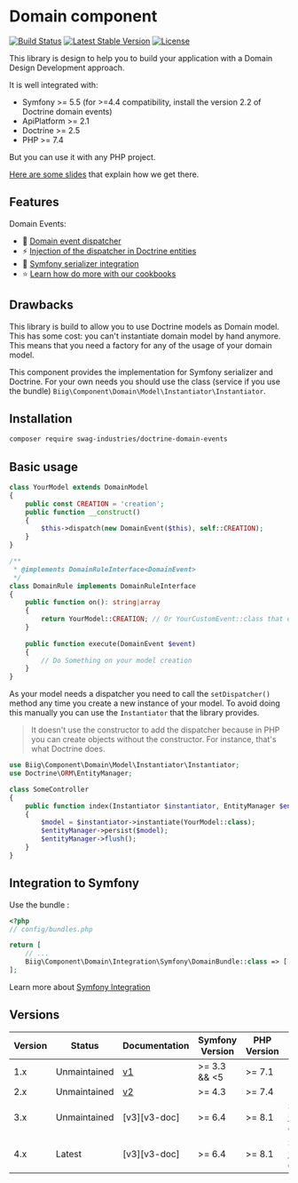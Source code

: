 Domain component
================

[![Build Status](https://github.com/swagindustries/doctrine-domain-events/actions/workflows/ci.yaml/badge.svg)](https://travis-ci.org/biig-io/DomainComponent)
[![Latest Stable Version](https://poser.pugx.org/biig/domain/v/stable)](https://packagist.org/packages/biig/domain)
[![License](https://poser.pugx.org/biig/domain/license)](https://packagist.org/packages/biig/domain)

This library is design to help you to build your application with a Domain Design Development approach.

It is well integrated with:

- Symfony >= 5.5 (for >=4.4 compatibility, install the version 2.2 of Doctrine domain events)
- ApiPlatform >= 2.1
- Doctrine >= 2.5
- PHP >= 7.4

But you can use it with any PHP project.

[Here are some slides](https://talks.nekland.fr/DoctrineDomainEvents/) that explain how we get there.

Features
--------

Domain Events:

* :bell: [Domain event dispatcher](docs/domain_event_dispatcher.md)
* :zap: [Injection of the dispatcher in Doctrine entities](docs/injection_in_doctrine_entities.md)
* :wrench: [Symfony serializer integration](docs/symfony_serializer_integration.md)
* :star: [Learn how do more with our cookbooks](docs/cookbooks.md)

Drawbacks
---------

This library is build to allow you to use Doctrine models as Domain model. This has some cost:
you can't instantiate domain model by hand anymore. This means that you need a factory for any of
the usage of your domain model.

This component provides the implementation for Symfony serializer and Doctrine. For your own
needs you should use the class (service if you use the bundle) `Biig\Component\Domain\Model\Instantiator\Instantiator`.

Installation
------------

```bash
composer require swag-industries/doctrine-domain-events
```

Basic usage
-----------

```php
class YourModel extends DomainModel
{
    public const CREATION = 'creation';
    public function __construct()
    {
        $this->dispatch(new DomainEvent($this), self::CREATION);
    }
}
```

```php
/**
 * @implements DomainRuleInterface<DomainEvent>
 */
class DomainRule implements DomainRuleInterface
{
    public function on(): string|array
    {
        return YourModel::CREATION; // Or YourCustomEvent::class that extends DomainEvent
    }
    
    public function execute(DomainEvent $event)
    {
        // Do Something on your model creation
    }
}
```

As your model needs a dispatcher you need to call the `setDispatcher()` method any time you create a new instance of your model. To avoid doing this manually you can use the `Instantiator` that the library provides.

> It doesn't use the constructor to add the dispatcher because in PHP you can create objects without the constructor. For instance, that's what Doctrine does.

```php
use Biig\Component\Domain\Model\Instantiator\Instantiator;
use Doctrine\ORM\EntityManager;

class SomeController
{
    public function index(Instantiator $instantiator, EntityManager $entityManager)
    {
        $model = $instantiator->instantiate(YourModel::class);
        $entityManager->persist($model);
        $entityManager->flush();
    }
}
```

Integration to Symfony
----------------------

Use the bundle :

```php
<?php
// config/bundles.php

return [
    // ...
    Biig\Component\Domain\Integration\Symfony\DomainBundle::class => ['all' => true],
];
```

Learn more about [Symfony Integration](/docs/domain_event_dispatcher.md#symfony-integration)

Versions
--------

| Version | Status       | Documentation | Symfony Version | PHP Version | Misc                            |
|---------|--------------|---------------|-----------------|-------------|---------------------------------|
| 1.x     | Unmaintained | [v1][v1-doc]  | >= 3.3 && <5    | >= 7.1      |                                 |
| 2.x     | Unmaintained | [v2][v2-doc]  | >= 4.3          | >= 7.4      |                                 |
| 3.x     | Unmaintained | [v3][v3-doc]  | >= 6.4          | >= 8.1      | See [UPGRADE](upgrade) guide    |
| 4.x     | Latest       | [v3][v3-doc]  | >= 6.4          | >= 8.1      | See [UPGRADE](upgrade) guide    |

[v1-doc]: https://github.com/swagindustries/doctrine-domain-events/tree/v1.5.2/docs
[v2-doc]: https://github.com/swagindustries/doctrine-domain-events/tree/v2.3.3/docs
[v3-docs]: https://github.com/swagindustries/doctrine-domain-events/tree/v3.1.2/docs
[v4-docs]: https://github.com/swagindustries/doctrine-domain-events/tree/master/docs
[upgrade]: https://github.com/swagindustries/doctrine-domain-events/tree/master/UPGRADE.md
